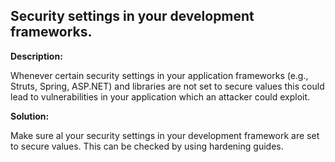 
Security settings in your development frameworks. 
-------

**Description:**

Whenever certain security settings in your application frameworks (e.g., Struts, Spring, ASP.NET) and libraries are not set to secure values this could lead to vulnerabilities in your application which an attacker could exploit.



**Solution:**

Make sure al your security settings in your development framework are set to secure values. This can be checked by using hardening guides.
	